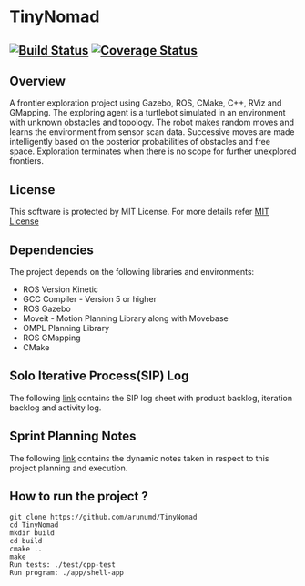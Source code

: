 # TinyNomad
[![Build Status](https://travis-ci.org/arunumd/TinyNomad.svg?branch=master)](https://travis-ci.org/arunumd/TinyNomad)
[![Coverage Status](https://coveralls.io/repos/github/arunumd/TinyNomad/badge.svg?branch=master)](https://coveralls.io/github/arunumd/TinyNomad?branch=master)
---

## Overview

A frontier exploration project using Gazebo, ROS, CMake, C++, RViz and GMapping. The exploring agent is a turtlebot simulated in an environment with unknown obstacles and topology. The robot makes random moves and learns the environment from sensor scan data. Successive moves are made intelligently based on the posterior probabilities of obstacles and free space. Exploration terminates when there is no scope for further unexplored frontiers.

## License
This software is protected by MIT License. For more details refer [MIT License](LICENSE)

## Dependencies
The project depends on the following libraries and environments:
 - ROS Version Kinetic
 - GCC Compiler - Version 5 or higher
 - ROS Gazebo
 - Moveit - Motion Planning Library along with Movebase
 - OMPL Planning Library
 - ROS GMapping
 - CMake

## Solo Iterative Process(SIP) Log
The following [link](https://drive.google.com/file/d/153M1aiCYegG0zRtJ9Sf43AjYE1P9QTQr/view?usp=sharing) contains the SIP log sheet with product backlog, iteration backlog and activity log.

## Sprint Planning Notes
The following [link](https://drive.google.com/file/d/1VqYlH_pGjYxlB-IP6AsRIp-IpPvnU8js/view?usp=sharing) contains the dynamic notes taken in respect to this project planning and execution.

## How to run the project ?
```
git clone https://github.com/arunumd/TinyNomad
cd TinyNomad
mkdir build
cd build
cmake ..
make
Run tests: ./test/cpp-test
Run program: ./app/shell-app
```


